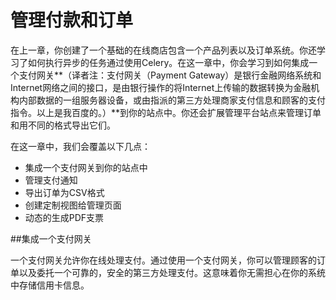# 管理付款和订单

在上一章，你创建了一个基础的在线商店包含一个产品列表以及订单系统。你还学习了如何执行异步的任务通过使用Celery。在这一章中，你会学习到如何集成一个支付网关**（译者注：支付网关（Payment Gateway）是银行金融网络系统和Internet网络之间的接口，是由银行操作的将Internet上传输的数据转换为金融机构内部数据的一组服务器设备，或由指派的第三方处理商家支付信息和顾客的支付指令。以上是我百度的。）**到你的站点中。你还会扩展管理平台站点来管理订单和用不同的格式导出它们。

在这一章中，我们会覆盖以下几点：

* 集成一个支付网关到你的站点中
* 管理支付通知
* 导出订单为CSV格式
* 创建定制视图给管理页面
* 动态的生成PDF支票

##集成一个支付网关

一个支付网关允许你在线处理支付。通过使用一个支付网关，你可以管理顾客的订单以及委托一个可靠的，安全的第三方处理支付。这意味着你无需担心在你的系统中存储信用卡信息。

